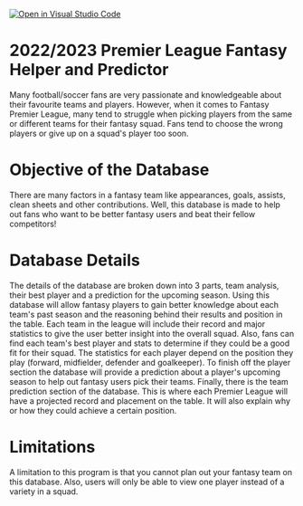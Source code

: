 [![Open in Visual Studio Code](https://classroom.github.com/assets/open-in-vscode-c66648af7eb3fe8bc4f294546bfd86ef473780cde1dea487d3c4ff354943c9ae.svg)](https://classroom.github.com/online_ide?assignment_repo_id=7921104&assignment_repo_type=AssignmentRepo)
# 2022/2023 Premier League Fantasy Helper and Predictor
Many football/soccer fans are very passionate and knowledgeable about their favourite teams and players. However, when it comes to Fantasy Premier League, many tend to struggle when picking players from the same or different teams for their fantasy squad. Fans tend to choose the wrong players or give up on a squad's player too soon. 
# Objective of the Database
There are many factors in a fantasy team like appearances, goals, assists, clean sheets and other contributions. Well, this database is made to help out fans who want to be better fantasy users and beat their fellow competitors! 
# Database Details
The details of the database are broken down into 3 parts, team analysis, their best player and a prediction for the upcoming season. Using this database will allow fantasy players to gain better knowledge about each team's past season and the reasoning behind their results and position in the table. Each team in the league will include their record and major statistics to give the user better insight into the overall squad. Also, fans can find each team's best player and stats to determine if they could be a good fit for their squad. The statistics for each player depend on the position they play (forward, midfielder, defender and goalkeeper). To finish off the player section the database will provide a prediction about a player's upcoming season to help out fantasy users pick their teams. Finally, there is the team prediction section of the database. This is where each Premier League will have a projected record and placement on the table. It will also explain why or how they could achieve a certain position. 
# Limitations
A limitation to this program is that you cannot plan out your fantasy team on this database. Also, users will only be able to view one player instead of a variety in a squad. 